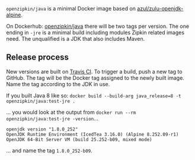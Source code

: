 `openzipkin/java` is a minimal Docker image based on [azul/zulu-openjdk-alpine](https://hub.docker.com/r/azul/zulu-openjdk-alpine).

On Dockerhub: [openzipkin/java](https://hub.docker.com/r/openzipkin/java/) there will be two tags
per version. The one ending in `-jre` is a minimal build including modules Zipkin related images
need. The unqualified is a JDK that also includes Maven.

## Release process
New versions are built on [Travis CI](https://travis-ci.org/openzipkin/docker-java). To trigger a
build, push a new tag to GitHub. The tag will be the Docker tag assigned to the newly built image.
Name the tag according to the JDK in use.

If you built Java 8 like so: `docker build --build-arg java_release=8 -t openzipkin/java:test-jre .`

... you would look at the output from `docker run --rm openzipkin/java:test-jre -version`...
```
openjdk version "1.8.0_252"
OpenJDK Runtime Environment (IcedTea 3.16.0) (Alpine 8.252.09-r1)
OpenJDK 64-Bit Server VM (build 25.252-b09, mixed mode)
```

... and name the tag `1.8.0_252-b09`.
